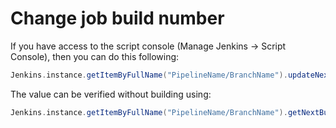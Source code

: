 # Change job build number

If you have access to the script console (Manage Jenkins -> Script Console), then you can do this following:

```groovy
Jenkins.instance.getItemByFullName("PipelineName/BranchName").updateNextBuildNumber(45)
```

The value can be verified without building using:

```groovy
Jenkins.instance.getItemByFullName("PipelineName/BranchName").getNextBuildNumber()
```

